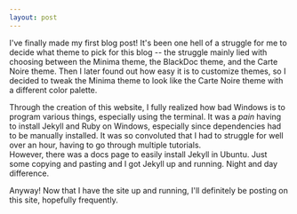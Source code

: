 ```yaml
---
layout: post
---
```

I've finally made my first blog post! It's been one hell of a struggle for me to decide what theme to pick for this blog -- the struggle mainly lied with choosing between the Minima theme, the BlackDoc theme, and the Carte Noire theme. Then I later found out how easy it is to customize themes, so I decided to tweak the Minima theme to look like the Carte Noire theme with a different color palette.

Through the creation of this website, I fully realized how bad Windows is to program various things, especially using the terminal. It was a _pain_ having to install Jekyll and Ruby on Windows, especially since dependencies had to be manually installed. It was so convoluted that I had to struggle for well over an hour, having to go through multiple tutorials.  
However, there was a docs page to easily install Jekyll in Ubuntu. Just some copying and pasting and I got Jekyll up and running. Night and day difference.

Anyway! Now that I have the site up and running, I'll definitely be posting on this site, hopefully frequently.